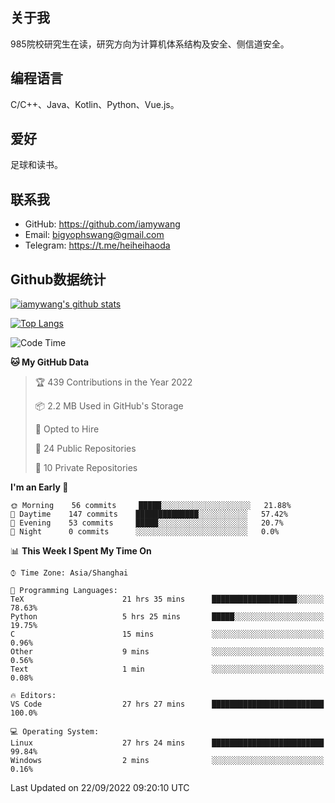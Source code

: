 ## 关于我

985院校研究生在读，研究方向为计算机体系结构及安全、侧信道安全。

## 编程语言

C/C++、Java、Kotlin、Python、Vue.js。

## 爱好

足球和读书。

## 联系我

- GitHub: https://github.com/iamywang
- Email: bigyophswang@gmail.com
- Telegram: https://t.me/heiheihaoda

## Github数据统计

[![iamywang's github stats](https://github-readme-stats.vercel.app/api?username=iamywang&count_private=true&show_icons=true)]()

[![Top Langs](https://github-readme-stats.vercel.app/api/top-langs/?username=iamywang&layout=compact)]()

<!--START_SECTION:waka-->
![Code Time](http://img.shields.io/badge/Code%20Time-574%20hrs%2033%20mins-blue)

**🐱 My GitHub Data** 

> 🏆 439 Contributions in the Year 2022
 > 
> 📦 2.2 MB Used in GitHub's Storage 
 > 
> 💼 Opted to Hire
 > 
> 📜 24 Public Repositories 
 > 
> 🔑 10 Private Repositories  
 > 
**I'm an Early 🐤** 

```text
🌞 Morning    56 commits     █████░░░░░░░░░░░░░░░░░░░░   21.88% 
🌆 Daytime    147 commits    ██████████████░░░░░░░░░░░   57.42% 
🌃 Evening    53 commits     █████░░░░░░░░░░░░░░░░░░░░   20.7% 
🌙 Night      0 commits      ░░░░░░░░░░░░░░░░░░░░░░░░░   0.0%

```


📊 **This Week I Spent My Time On** 

```text
⌚︎ Time Zone: Asia/Shanghai

💬 Programming Languages: 
TeX                      21 hrs 35 mins      ███████████████████░░░░░░   78.63% 
Python                   5 hrs 25 mins       █████░░░░░░░░░░░░░░░░░░░░   19.75% 
C                        15 mins             ░░░░░░░░░░░░░░░░░░░░░░░░░   0.96% 
Other                    9 mins              ░░░░░░░░░░░░░░░░░░░░░░░░░   0.56% 
Text                     1 min               ░░░░░░░░░░░░░░░░░░░░░░░░░   0.08%

🔥 Editors: 
VS Code                  27 hrs 27 mins      █████████████████████████   100.0%

💻 Operating System: 
Linux                    27 hrs 24 mins      █████████████████████████   99.84% 
Windows                  2 mins              ░░░░░░░░░░░░░░░░░░░░░░░░░   0.16%

```


 Last Updated on 22/09/2022 09:20:10 UTC
<!--END_SECTION:waka-->
